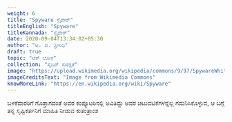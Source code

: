 ```yaml
---
weight: 6
title: "Spyware ಸ್ಪೈವೇರ್"
titleEnglish: "Spyware"
titleKannada: "ಸ್ಪೈವೇರ್"
date: 2020-09-04T13:34:02+05:30
author: "ಟಿ. ಜಿ. ಶ್ರೀನಿಧಿ"
draft: true
topic: "ಟೆಕ್ ಲೋಕ"
collection: "ಸೈಬರ್ ಸುರಕ್ಷತೆ"
image: "https://upload.wikimedia.org/wikipedia/commons/9/97/SpywareWhiteKeyboard.jpg"
imageCreditsText: "Image from Wikimedia Commons"
knowMoreLink: "https://en.wikipedia.org/wiki/Spyware"
---
```



ಬಳಕೆದಾರರಿಗೆ ಗೊತ್ತಾಗದಂತೆ ಅವರ ಕಂಪ್ಯೂಟರಿನಲ್ಲಿ ಅವಿತಿದ್ದು ಅವರ ಚಟುವಟಿಕೆಗಳನ್ನೆಲ್ಲ ಗಮನಿಸಿಕೊಳ್ಳುವ, ಆ ಬಗ್ಗೆ ತನ್ನ ಸೃಷ್ಟಿಕರ್ತನಿಗೆ ಮಾಹಿತಿ ನೀಡುವ ಕುತಂತ್ರಾಂಶ